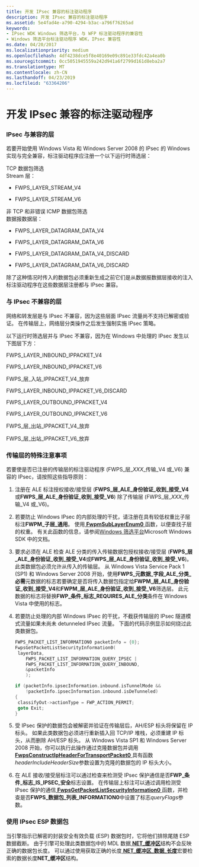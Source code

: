 ```yaml
---
title: 开发 IPsec 兼容的标注驱动程序
description: 开发 IPsec 兼容的标注驱动程序
ms.assetid: 5e4fad4e-a790-4294-b3ac-a796f76265ad
keywords:
- IPsec WDK Windows 筛选平台，与 WFP 标注驱动程序的兼容性
- Windows 筛选平台标注驱动程序 WDK，IPsec 兼容性
ms.date: 04/20/2017
ms.localizationpriority: medium
ms.openlocfilehash: 4df4238dce5f8e40169e09c891e33fdc42a4ea0b
ms.sourcegitcommit: 0cc5051945559a242d941a6f2799d161d8eba2a7
ms.translationtype: MT
ms.contentlocale: zh-CN
ms.lasthandoff: 04/23/2019
ms.locfileid: "63364206"
---
```

# <a name="developing-ipsec-compatible-callout-drivers"></a>开发 IPsec 兼容的标注驱动程序


### <a name="layers-that-are-compatible-with-ipsec"></a>IPsec 与兼容的层

若要开始使用 Windows Vista 和 Windows Server 2008 的 IPsec 的 Windows 实现与完全兼容，标注驱动程序应注册一个以下运行时筛选层：

<a href="" id="tcp-packet-filtering"></a>TCP 数据包筛选  
Stream 层：

-   FWPS\_LAYER\_STREAM\_V4

-   FWPS\_LAYER\_STREAM\_V6

<a href="" id="non-tcp-and-non-error-icmp-packet-filtering"></a>非 TCP 和非错误 ICMP 数据包筛选  
数据报数据层：

-   FWPS\_LAYER\_DATAGRAM\_DATA\_V4

-   FWPS\_LAYER\_DATAGRAM\_DATA\_V6

-   FWPS\_LAYER\_DATAGRAM\_DATA\_V4\_DISCARD

-   FWPS\_LAYER\_DATAGRAM\_DATA\_V6\_DISCARD

除了这种情况时传入的数据包必须重新生成之前它们是从数据报数据层接收的注入标注驱动程序在这些数据层注册都与 IPsec 兼容。

### <a name="layers-that-are-incompatible-with-ipsec"></a>与 IPsec 不兼容的层

网络和转发层是与 IPsec 不兼容，因为这些层面 IPsec 流量尚不支持已解密或验证。 在传输层上，网络层分类操作之后发生强制实施 IPsec 策略。

以下运行时筛选层并与 IPsec 不兼容，因为在 Windows 中处理的 IPsec 发生以下图层下方：

FWPS\_LAYER\_INBOUND\_IPPACKET\_V4

FWPS\_LAYER\_INBOUND\_IPPACKET\_V6

FWPS\_层\_入站\_IPPACKET\_V4\_放弃

FWPS\_LAYER\_INBOUND\_IPPACKET\_V6\_DISCARD

FWPS\_LAYER\_OUTBOUND\_IPPACKET\_V4

FWPS\_LAYER\_OUTBOUND\_IPPACKET\_V6

FWPS\_层\_出站\_IPPACKET\_V4\_放弃

FWPS\_层\_出站\_IPPACKET\_V6\_放弃

### <a name="special-considerations-for-transport-layers"></a>传输层的特殊注意事项

若要使是否已注册的传输层的标注驱动程序 (FWPS\_层\_*XXX*\_传输\_V4 或\_V6) 兼容的 IPsec，请按照这些指导原则：

1.  注册在 ALE 标注授权接收/接受层 (**FWPS\_层\_ALE\_身份验证\_收到\_接受\_V4**或**FWPS\_层\_ALE\_身份验证\_收到\_接受\_V6**) 除了传输层 (FWPS\_层\_*XXX*\_传输\_V4 或\_V6)。

2.  若要防止 Windows IPsec 的内部处理的干扰，请注册在具有较低权重比子层标注**FWPM\_子层\_通用**。 使用[ **FwpmSubLayerEnum0** ](https://msdn.microsoft.com/library/windows/desktop/aa364211)函数，以便查找子层的权重。 有关此函数的信息，请参阅[Windows 筛选平台](https://go.microsoft.com/fwlink/p/?linkid=90220)Microsoft Windows SDK 中的文档。

3.  要求必须在 ALE 检查 ALE 分类的传入传输数据包授权接收/接受层 (**FWPS\_层\_ALE\_身份验证\_收到\_接受\_V4**或**FWPS\_层\_ALE\_身份验证\_收到\_接受\_V6**)。 此类数据包必须允许从传入的传输层。 从 Windows Vista Service Pack 1 (SP1) 和 Windows Server 2008 开始，使用**FWPS\_元数据\_字段\_ALE\_分类\_必需**元数据的标志若要确定是否将传入数据包指定给**FWPM\_层\_ALE\_身份验证\_收到\_接受\_V4**和**FWPM\_层\_ALE\_身份验证\_收到\_接受\_V6**筛选层。 此元数据的标志将替换**FWP\_条件\_标志\_REQUIRES\_ALE\_分类**条件在 Windows Vista 中使用的标志。

4.  若要防止处理的内部 Windows IPsec 的干扰，不截获传输层的 IPsec 隧道模式流量如果未尚未 detunneled IPsec 流量。 下面的代码示例显示如何绕过此类数据包。
    ```C++
    FWPS_PACKET_LIST_INFORMATION0 packetInfo = {0};
    FwpsGetPacketListSecurityInformation0(
     layerData,
        FWPS_PACKET_LIST_INFORMATION_QUERY_IPSEC |
        FWPS_PACKET_LIST_INFORMATION_QUERY_INBOUND,
        &packetInfo
        );

    if (packetInfo.ipsecInformation.inbound.isTunnelMode &&
        !packetInfo.ipsecInformation.inbound.isDeTunneled)
    {
     classifyOut->actionType = FWP_ACTION_PERMIT;
     goto Exit;
    }
    ```

5.  受 IPsec 保护的数据包会被解密并验证在传输层后，AH/ESP 标头将保留在 IP 标头。 如果此类数据包必须进行重新插入回 TCP/IP 堆栈，必须重建 IP 标头，从而删除 AH/ESP 标头。 从 Windows Vista SP1 和 Windows Server 2008 开始，你可以执行此操作通过克隆数据包并调用[ **FwpsConstructIpHeaderForTransportPacket0** ](https://msdn.microsoft.com/library/windows/hardware/ff551154)具有函数*headerIncludeHeaderSize*参数设置为克隆的数据包的 IP 标头大小。

6.  在 ALE 接收/接受层标注可以通过检查来检测受 IPsec 保护通信是否**FWP\_条件\_标志\_IS\_IPSEC\_安全**标志设置。 在传输层上标注可以通过调用检测受 IPsec 保护的通信[ **FwpsGetPacketListSecurityInformation0** ](https://msdn.microsoft.com/library/windows/hardware/ff551174)函数，并检查是否**FWPS\_数据包\_列表\_INFORMATION0**中设置了标志*queryFlags*参数。

### <a name="working-with-ipsec-esp-packets"></a>使用 IPsec ESP 数据包

当引擎指示已解密的封装安全有效负载 (ESP) 数据包时，它将他们排除尾随 ESP 数据截断。 由于引擎可处理此类数据包中的 MDL 数据[ **NET\_缓冲区**](https://msdn.microsoft.com/library/windows/hardware/ff568376)结构不会反映正确的数据包长度。 可以通过使用获取正确的长度[ **NET\_缓冲区\_数据\_长度**](https://msdn.microsoft.com/library/windows/hardware/ff568382)宏要检索的数据长度**NET\_缓冲区**结构。

 

 





